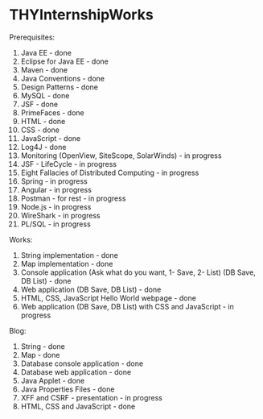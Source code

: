 # THYInternshipWorks

Prerequisites:

1. Java EE 											- done
2. Eclipse for Java EE 								- done
3. Maven 											- done
4. Java Conventions 								- done
5. Design Patterns 									- done
6. MySQL 											- done
7. JSF 												- done
8. PrimeFaces 										- done
9. HTML 											- done
10. CSS 											- done
11. JavaScript										- done
12. Log4J											- done
13. Monitoring (OpenView, SiteScope, SolarWinds)	- in progress
14. JSF - LifeCycle									- in progress
15. Eight Fallacies of Distributed Computing		- in progress
16. Spring											- in progress
17. Angular 										- in progress
18. Postman - for rest								- in progress
19. Node.js											- in progress
20. WireShark										- in progress
21. PL/SQL											- in progress


Works:

1. String implementation 															- done
1. Map implementation 																- done
2. Console application (Ask what do you want, 1- Save, 2- List) (DB Save, DB List) 	- done
3. Web application (DB Save, DB List) 												- done
4. HTML, CSS, JavaScript Hello World webpage 										- done
4. Web application (DB Save, DB List) with CSS and JavaScript 						- in progress


Blog:
1. String 							- done
2. Map 								- done
3. Database console application 	- done
4. Database web application 		- done
5. Java Applet 						- done
6. Java Properties Files 			- done
7. XFF and CSRF - presentation 		- in progress
8. HTML, CSS and JavaScript 		- done



